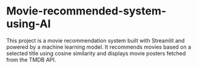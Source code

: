 # Movie-recommended-system-using-AI
This project is a movie recommendation system built with Streamlit and powered by a machine learning model. It recommends movies based on a selected title using cosine similarity and displays movie posters fetched from the TMDB API.
